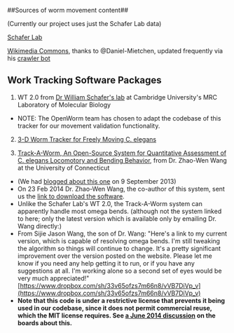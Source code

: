 ##Sources of worm movement content##

(Currently our project uses just the Schafer Lab data)

[Schafer Lab](http://www2.mrc-lmb.cam.ac.uk/groups/wschafer/)

[Wikimedia Commons](https://commons.wikimedia.org/wiki/Category:Videos_of_Caenorhabditis_elegans), thanks to @Daniel-Mietchen, updated frequently via his [crawler bot](https://commons.wikimedia.org/wiki/User:Open_Access_Media_Importer_Bot)


## Work Tracking Software Packages ##

1. WT 2.0 from [Dr William Schafer's lab](http://www2.mrc-lmb.cam.ac.uk/groups/wschafer/) at Cambridge University's MRC Laboratory of Molecular Biology
 * NOTE: The OpenWorm team has chosen to adapt the codebase of this tracker for our movement validation functionality.

2. [3-D Worm Tracker for Freely Moving C. elegans](http://www.pubmedcentral.nih.gov/articlerender.fcgi?artid=3578814&tool=pmcentrez&rendertype=abstract)

3. [Track-A-Worm, An Open-Source System for Quantitative Assessment of C. elegans Locomotory and Bending Behavior](http://www.plosone.org/article/info:doi/10.1371/journal.pone.0069653), from Dr. Zhao-Wen Wang at the University of Connecticut
  * (We had [blogged about this one](http://blog.openworm.org/post/60312568840/ios-game-looks-to-kickstart-neuroscience-education) on 9 September 2013)
  * On 23 Feb 2014 Dr. Zhao-Wen Wang, the co-author of this system, sent us the [link to download the software](http://zwwang.uchc.edu/wormtrack/index.html).
  * Unlike the Schafer Lab's WT 2.0, the Track-A-Worm system can apparently handle most omega bends.  (although not the system linked to here; only the latest version which is available only by emailing Dr. Wang directly:)
  * From Sijie Jason Wang, the son of Dr. Wang:
"Here's a link to my current version, which is capable of resolving omega bends.  I'm still tweaking the algorithm so things will continue to change.  It's a pretty significant improvement over the version posted on the website.  Please let me know if you need any help getting it to run, or if you have any suggestions at all.  I'm working alone so a second set of eyes would be very much appreciated!"  [https://www.dropbox.com/sh/33v65ofzs7m66n8/vVB7DiVp_v](https://www.dropbox.com/sh/33v65ofzs7m66n8/vVB7DiVp_v)
  * **Note that this code is under a restrictive license that prevents it being used in our codebase, since it does not permit commercial reuse, which the MIT license requires.  See [a June 2014 discussion](https://groups.google.com/forum/#!topic/openworm-discuss/Ab0MrGRCwoY) on the boards about this.**